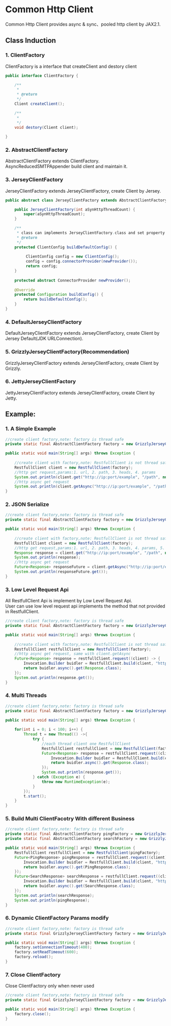 # Common Http Client
Common Http Client provides async & sync、pooled http client by JAX2.1.
## Class Induction
### 1. ClientFactory
ClientFactory is a interface that createClient and destory client
```java
public interface ClientFactory {

    /**
     *
     * @return
     */
    Client createClient();

    /**
     *
     */
    void destory(Client client);
    
}
```
### 2. AbstractClientFactory
AbstractClientFactory extends ClientFactory.<br />
AsyncReducedSMTPAppender build client and maintain it.

### 3. JerseyClientFactory
JerseyClientFactory extends JerseyClientFactory, create Client by Jersey.
```java
public abstract class JerseyClientFactory extends AbstractClientFactory {

    public JerseyClientFactory(int aSynHttpThreadCount) {
    	super(aSynHttpThreadCount);
    }

    /**
     * class can implements JerseyClientFactory.class and set property and property value
     * @return
     */
    protected ClientConfig buildDefaultConfig() {
    	
    	 ClientConfig config = new ClientConfig();
         config = config.connectorProvider(newProvider());
         return config;
    }
    
    protected abstract ConnectorProvider newProvider();
    
	@Override
	protected Configuration buildConfig() {
		return buildDefaultConfig();
	}
}
```
### 4. DefaultJerseyClientFactory
DefaultJerseyClientFactory extends JerseyClientFactory, create Client by Jersey Default(JDK URLConnection).

### 5. GrizzlyJerseyClientFactory(Recommendation)
GrizzlyJerseyClientFactory extends JerseyClientFactory, create Client by Grizzly.

### 6. JettyJerseyClientFactory
JettyJerseyClientFactory extends JerseyClientFactory, create Client by Jetty.
## Example:
### 1. A Simple Example
```java
//create client factory,note: factory is thread safe
private static final AbstractClientFactory factory = new GrizzlyJerseyClientFactory(10, 5000, 2000);

public static void main(String[] args) throws Exception {
	
	//create client with factory,note: RestfullClient is not thread safe
	RestfullClient client = new RestfullClient(factory);
	//http get request,params:1. url, 2. path, 3. heads, 4. params
	System.out.println(client.get("http://ip:port/example", "/path", null, null));
	//http async get request
	System.out.println(client.getAsync("http://ip:port/example", "/path", null, null).get());
}
```
### 2. JSON Serialize 
```java
//create client factory,note: factory is thread safe
private static final AbstractClientFactory factory = new GrizzlyJerseyClientFactory(10, 5000, 2000);

public static void main(String[] args) throws Exception {
	
	//create client with factory,note: RestfullClient is not thread safe
	RestfullClient client = new RestfullClient(factory);
	//http get request,params:1. url, 2. path, 3. heads, 4. params, 5. Json Object
	Response response = client.get("http://ip:port/example", "/path", null, null, Response.class);
	System.out.println(response);
	//http async get request
	Future<Response> responseFuture = client.getAsync("http://ip:port/example", "/path", null, null, Response.class);
	System.out.println(responseFuture.get());
}
```
### 3. Low Level Request Api
All RestfullClient Api is implement by Low Level Request Api. <br />
User can use low level request api implements the method that not provided in RestfullClient.
```java
//create client factory,note: factory is thread safe
private static final AbstractClientFactory factory = new GrizzlyJerseyClientFactory(10, 5000, 2000);

public static void main(String[] args) throws Exception {
	
	//create client with factory,note: RestfullClient is not thread safe
	RestfullClient restfullClient = new RestfullClient(factory);
	//http async get request, same with client.getAsync
	Future<Response> response = restfullClient.request((client) -> {
		Invocation.Builder buidler = RestfullClient.build(client, "http://ip:port/example", "/path", null, null);
		return buidler.async().get(Response.class);
	});
	System.out.println(response.get());
}
```
### 4. Multi Threads
```java
//create client factory,note: factory is thread safe
private static final AbstractClientFactory factory = new GrizzlyJerseyClientFactory(10, 5000, 2000);

public static void main(String[] args) throws Exception {
	
	for(int i = 0; i < 100; i++) {
		Thread t = new Thread(() ->{
			try {
				//each thread client one RestfullClient
				RestfullClient restfullClient = new RestfullClient(factory);
				Future<Response> response = restfullClient.request((client) -> {
					Invocation.Builder buidler = RestfullClient.build(client, "http://ip:port/example", "/path", null, null);
					return buidler.async().get(Response.class);
				});
				System.out.println(response.get());
			} catch (Exception e) {
				throw new RuntimeException(e);
			}
		});
		t.start();
	}
}
```
### 5. Build Multi ClientFacotry With different Business
```java
//create client factory,note: factory is thread safe
private static final AbstractClientFactory pingFactory = new GrizzlyJerseyClientFactory(10, 200, 100);
private static final AbstractClientFactory searchFactory = new GrizzlyJerseyClientFactory(10, 5000, 2000);

public static void main(String[] args) throws Exception {
	RestfullClient restfullClient = new RestfullClient(pingFactory);
	Future<PingResponse> pingResponse = restfullClient.request((client) -> {
		Invocation.Builder buidler = RestfullClient.build(client, "http://ip:port/example", "/ping", null, null);
		return buidler.async().get(PingResponse.class);
	});
	Future<SearchResponse> searchResponse = restfullClient.request((client) -> {
		Invocation.Builder buidler = RestfullClient.build(client, "http://ip:port/example", "/search", null, null);
		return buidler.async().get(SearchResponse.class);
	});
	System.out.println(searchResponse);
	System.out.println(pingResponse);
}
``` 
### 6. Dynamic ClientFactory Params modify
```java
//create client factory,note: factory is thread safe
private static final GrizzlyJerseyClientFactory factory = new GrizzlyJerseyClientFactory(10, 200, 100);

public static void main(String[] args) throws Exception {
	factory.setConnectionTimeout(400);
	factory.setReadTimeout(600);
	factory.reload();
}
``` 

### 7. Close ClientFactory
Close ClientFactory only when never used
```java
//create client factory,note: factory is thread safe
private static final GrizzlyJerseyClientFactory factory = new GrizzlyJerseyClientFactory(10, 200, 100);

public static void main(String[] args) throws Exception {
	factory.close();
}
```
